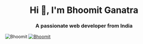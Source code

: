 <h1 align="center">Hi 👋, I'm Bhoomit Ganatra</h1>
<h3 align="center">A passionate web developer from India</h3>

<div align="left" inline>
<span align="left"> <img src="https://komarev.com/ghpvc/?username=bhumit070&label=Profile%20views&color=0e75b6&style=flat" alt="Bhoomit" /> </span>
<span align="left"> <a href="https://twitter.com/bhumit070" target="blank"><img src="https://img.shields.io/twitter/follow/bhumit070?logo=twitter&style=for-the-badge" alt="Bhoomit" /></a> </span>
</div>

